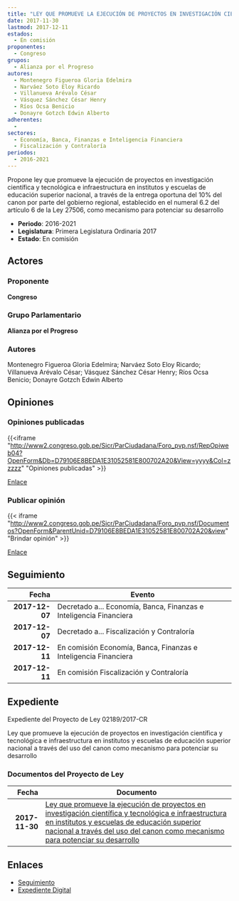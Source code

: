 ```yaml
---
title: "LEY QUE PROMUEVE LA EJECUCIÓN DE PROYECTOS EN INVESTIGACIÓN CIENTÍFICA Y TECNOLÓGICA E INFRAESTRUCTURA EN INSTITUTOS Y ESCUELAS DE EDUCACIÓN SUPERIOR NACIONAL A TRAVÉS DEL USO DEL CANON, COMO MECANISMO PARA POTENCIAR SU DESARROLLO"
date: 2017-11-30
lastmod: 2017-12-11
estados: 
  - En comisión
proponentes: 
  - Congreso
grupos: 
  - Alianza por el Progreso
autores: 
  - Montenegro Figueroa Gloria Edelmira
  - Narváez Soto Eloy Ricardo
  - Villanueva Arévalo César
  - Vásquez Sánchez César Henry
  - Ríos Ocsa Benicio
  - Donayre Gotzch Edwin Alberto
adherentes: 
  - 
sectores: 
  - Economía, Banca, Finanzas e Inteligencia Financiera
  - Fiscalización y Contraloría
periodos: 
  - 2016-2021
---
```


Propone ley que promueve la ejecución de proyectos en investigación científica y tecnológica e infraestructura en institutos y escuelas de educación superior nacional, a través de la entrega oportuna del 10% del canon por parte del gobierno regional, establecido en el numeral 6.2 del artículo 6 de la Ley 27506, como mecanismo para potenciar su desarrollo

- **Periodo**: 2016-2021
- **Legislatura**: Primera Legislatura Ordinaria 2017
- **Estado**: En comisión

## Actores

### Proponente

**Congreso**

### Grupo Parlamentario

**Alianza por el Progreso**

### Autores

Montenegro Figueroa Gloria Edelmira; Narváez Soto Eloy Ricardo; Villanueva Arévalo César; Vásquez Sánchez César Henry; Ríos Ocsa Benicio; Donayre Gotzch Edwin Alberto


## Opiniones

### Opiniones publicadas

{{<iframe "http://www2.congreso.gob.pe/Sicr/ParCiudadana/Foro_pvp.nsf/RepOpiweb04?OpenForm&Db=D79106E8BEDA1E31052581E800702A20&View=yyyy&Col=zzzzz" "Opiniones publicadas" >}}

[Enlace](http://www2.congreso.gob.pe/Sicr/ParCiudadana/Foro_pvp.nsf/RepOpiweb04?OpenForm&Db=D79106E8BEDA1E31052581E800702A20&View=yyyy&Col=zzzzz)
### Publicar opinión

{{< iframe "http://www2.congreso.gob.pe/Sicr/ParCiudadana/Foro_pvp.nsf/Documentos?OpenForm&ParentUnid=D79106E8BEDA1E31052581E800702A20&view" "Brindar opinión" >}}

[Enlace](http://www2.congreso.gob.pe/Sicr/ParCiudadana/Foro_pvp.nsf/Documentos?OpenForm&ParentUnid=D79106E8BEDA1E31052581E800702A20&view)

## Seguimiento

| Fecha | Evento |
|------:|--------|
| **2017-12-07** | Decretado a... Economía, Banca, Finanzas e Inteligencia Financiera|
| **2017-12-07** | Decretado a... Fiscalización y Contraloría|
| **2017-12-11** | En comisión Economía, Banca, Finanzas e Inteligencia Financiera|
| **2017-12-11** | En comisión Fiscalización y Contraloría|


## Expediente

Expediente del Proyecto de Ley 02189/2017-CR

Ley que promueve la ejecución de proyectos en investigación científica y tecnológica e infraestructura en institutos y escuelas de educación superior nacional a través del uso del canon como mecanismo para potenciar su desarrollo


### Documentos del Proyecto de Ley

| Fecha | Documento |
|------:|--------|
| **2017-11-30** | [Ley que promueve la ejecución de proyectos en investigación científica y tecnológica e infraestructura en institutos y escuelas de educación superior nacional a través del uso del canon como mecanismo para potenciar su desarrollo](http://www.leyes.congreso.gob.pe/Documentos/2016_2021/Proyectos_de_Ley_y_de_Resoluciones_Legislativas/PL0218920171130..pdf) |

## Enlaces 

- [Seguimiento](http://www2.congreso.gob.pe/Sicr/TraDocEstProc/CLProLey2016.nsf/f7fff46988ca05b1052578e100829cc7/74a5dbde8f5ffbb9052581e8006a9c18?OpenDocument)
- [Expediente Digital](http://www2.congreso.gob.pe/Sicr/TraDocEstProc/CLProLey2016.nsf/f7fff46988ca05b1052578e100829cc7/74a5dbde8f5ffbb9052581e8006a9c18?OpenDocument&Click=05257FB7005EB655.eb71d0cf91d8294e05256cdf006b5706/$Body/0.1C6C)
